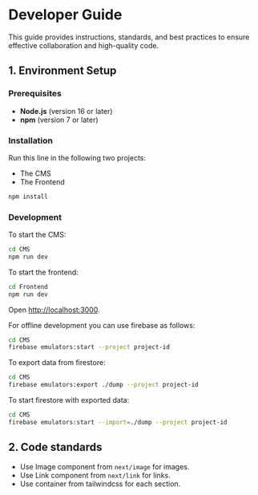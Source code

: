 # Developer Guide

This guide provides instructions, standards, and best practices 
to ensure effective collaboration and high-quality code.

## 1. Environment Setup

### Prerequisites

- **Node.js** (version 16 or later)
- **npm** (version 7 or later)

### Installation

Run this line in the following two projects:
- The CMS
- The Frontend

```bash
npm install
```

### Development

To start the CMS:

```bash
cd CMS
npm run dev
```

To start the frontend:

```bash
cd Frontend
npm run dev
```

Open [http://localhost:3000](http://localhost:3000).

For offline development you can use firebase as follows:

```bash
cd CMS
firebase emulators:start --project project-id
```

To export data from firestore:

```bash
cd CMS
firebase emulators:export ./dump --project project-id
```

To start firestore with exported data:

```bash
cd CMS
firebase emulators:start --import=./dump --project project-id
```

## 2. Code standards

- Use Image component from `next/image` for images.
- Use Link component from `next/link` for links.
- Use container from tailwindcss for each section.
